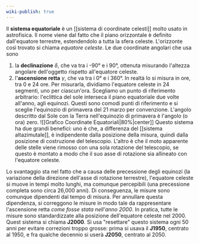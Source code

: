 ```yaml
---
wiki-publish: true
---
```

Il **sistema equatoriale** è un [[sistema di coordinate celesti]] molto usato in astrofisica. Il nome viene dal fatto che il piano orizzontale è definito dall'equatore terrestre, estendendolo a tutta la sfera celeste. L'orizzonte così trovato si chiama *equatore celeste*. Le due coordinate angolari che usa sono
1. la **declinazione** $\delta$, che va tra i -90° e i 90°, ottenuta misurando l'altezza angolare dell'oggetto rispetto all'equatore celeste.
2. l'**ascensione retta** $\gamma$, che va tra i 0° e i 360°. In realtà lo si misura in ore, tra 0 e 24 ore. Per misurarla, dividiamo l'equatore celeste in 24 segmenti, uno per ciascun'ora. Scegliamo un punto di riferimento arbitrario: l'eclittica del sole interseca il piano equatoriale due volte all'anno, agli equinozi. Questi sono comodi punti di riferimento e si sceglie l'equinozio di primavera del 21 marzo per convenzione. L'angolo descritto dal Sole con la Terra nell'equinozio di primavera è l'angolo (o ora) zero. 
![[Grafico Coordinate Equatoriali|80%|center]]
Questo sistema ha due grandi benefici: uno è che, a differenza del [[sistema altazimutale]], è indipendente dalla posizione della misura, quindi dalla posizione di costruzione del telescopio. L'altro è che il moto apparente delle stelle viene rimosso con una sola rotazione del telescopio, se questo è montato a modo che il suo asse di rotazione sia allineato con l'equatore celeste.

Lo svantaggio sta nel fatto che a causa delle precessione degli equinozi (la variazione della direzione dell'asse di rotazione terrestre), l'equatore celeste si muove in tempi molto lunghi, ma comunque percepibili (una precessione completa sono circa 26,000 anni). Di conseguenza, le misure sono comunque dipendenti dal tempo di misura. Per annullare questa dipendenza, si correggono le misure in modo tale da rappresentare l'ascensione retta *come fosse stata nell'anno 2000*. In pratica, tutte le misure sono standardizzate alla posizione dell'equatore celeste nel 2000. Quest sistema si chiama **J2000**. Si usa "resettare" questo sistema ogni 50 anni per evitare correzioni troppo grosse: prima si usava il **J1950**, centrato al 1950, e fra qualche decennio si userà **J2050**, centrato al 2050.